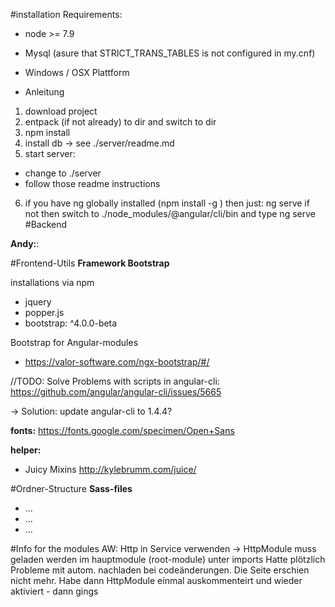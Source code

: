 
#installation
Requirements:
- node >= 7.9
- Mysql (asure that STRICT_TRANS_TABLES is not configured in my.cnf)
- Windows / OSX Plattform

- Anleitung
1) download project
2) entpack (if not already) to dir and switch to dir
3) npm install
4) install db -> see ./server/readme.md
5) start server:
  - change to ./server 
  - follow those readme instructions 

6) if you have ng globally installed (npm install -g ) then just:
ng serve 
if not then switch to ./node_modules/@angular/cli/bin and type ng serve
#Backend

**Andy:**:


#Frontend-Utils
**Framework Bootstrap**

installations via npm
- jquery 
- popper.js
- bootstrap: ^4.0.0-beta

Bootstrap for Angular-modules
- https://valor-software.com/ngx-bootstrap/#/

//TODO: Solve Problems with scripts in angular-cli:
https://github.com/angular/angular-cli/issues/5665

-> Solution: update angular-cli to 1.4.4?

**fonts:**
https://fonts.google.com/specimen/Open+Sans


**helper:**

- Juicy Mixins
http://kylebrumm.com/juice/



#Ordner-Structure
**Sass-files**
- ...
- ...
- ...


#Info for the modules
AW: Http in Service verwenden -> HttpModule muss geladen werden im hauptmodule (root-module) unter imports
Hatte plötzlich Probleme mit autom. nachladen bei codeänderungen. Die Seite erschien nicht mehr. 
Habe dann HttpModule einmal auskommenteirt und wieder aktiviert - dann gings
